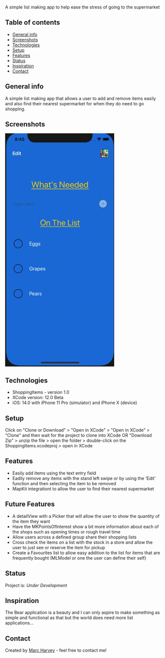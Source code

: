 A simple list making app to help ease the stress of going to the supermarket

## Table of contents
* [General info](#general-info)
* [Screenshots](#screenshots)
* [Technologies](#technologies)
* [Setup](#setup)
* [Features](#features)
* [Status](#status)
* [Inspiration](#inspiration)
* [Contact](#contact)

## General info
A simple list making app that allows a user to add and remove items easily and also find their nearest supermarket for when they do need to go shopping.

## Screenshots
![](ShoppingList.gif)

## Technologies
* ShoppingItems - version 1.0
* XCode version: 12.0 Beta
* iOS: 14.0 with iPhone 11 Pro (simulator) and iPhone X (device)

## Setup
Click on "Clone or Download" > "Open in XCode" > "Open in XCode" > "Clone" and then wait for the project to clone into XCode OR "Download Zip" > unzip the file > open the folder > double-click on the ShoppingItems.xcodeproj > open in XCode

## Features
* Easily add items using the text entry field
* Eadily remove any items with the stand left swipe or by using the 'Edit' function and then selecting the item to be removed
* MapKit integrationt to allow the user to find their nearest supermarket

## Future Features
* A detailView with a Picker that will allow the user to show the quantity of the item they want
* Have the MKPointsOfInterest show a bit more information about each of the shops such as opening times or rough travel time
* Allow users across a defined group share their shopping lists
* Cross check the items on a list with the stock in a store and allow the user to just see or reserve the item for pickup
* Create a Favourites list to allow easy addition to the list for items that are frequently bought (MLModel or one the user can define their self)

## Status
Project is: _Under Development_

## Inspiration
The Bear application is a beauty and I can only aspire to make something as simple and functional as that but the world does need more list applications...

## Contact
Created by [Marc Harvey](www.linkedin.com/in/marc-harvey-lru) - feel free to contact me!
